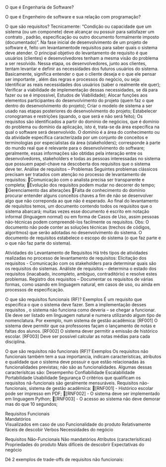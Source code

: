 O que é Engenharia de Software?

O que é Engenheiro de software e sua relação com programação?

O que são requisitos?
Tecnicamente:
“Condição ou capacidade que um sistema (ou um componete) deve alcançar ou possuir para satisfazer um contrato , padrão, especificação ou outro documento formalmente imposto (documentado)”.
Na fase inicial de desenvolvimento de um projeto de software é, feito um levantamentode requisitos para saber quais o sistema deve atender. O principal objetivo do levantamento de requisito é que usuários (clientes) e desenvolvedores tenham a mesma visão do problema a ser resolvido. Nessa etapa, os desenvolvedores, junto aos clientes, tentam levantar e definir as necessidades dos futuros usuários do sistema. Basicamente, significa entender o que o cliente deseja e o que ele pensar ser importante , além das regras e processos do negócio, ou seja:
Identificar as reais necessidades dos usuários (saber o realmente ele quer);
Verificar a viabilidade  de implementação dessas necessidades, se dá para fazer ou se é impossível, Estudos de Viabilidade);
Alocar funções aos elementos  participantes do desenvolvimento do projeto (quem faz o que dentro do desenvolvimento do projeto);
Criar o modelo de sistema a ser usado nas etapas posteriores  do desenvolvimento do projeto;
Estabelecer cronogramas e restrições (quando, o que será e não será feito);
Os requisitos são identificados a partir do domínio de negócios, que é domínio do problema ou domínio da aplicação, isto é, trata-se da área específica na qual o software será  desenvolvido. O domínio é a área do conhecimento ou da atividade  específica caracterizada por um conjunto de conceitos e terminologias  por especialistas da área (stakeholders); corresponde à parte do mundo real  que é relevante para o desenvolvimento do software; geralmente, essas informações são obtidas pela interação entre os desenvolvedores, stakeholders e todas as pessoas interessadas no sistema que possuem papel-chave na descoberta dos requisitos que o sistema deve ter.
Análise de requisitos – Problemas
Seguintes problemas clássicos  precisam ser tratados com atenção no processo de levantamento de requisitos:
Comunicação com o analista precisa ser transparente e completa;
Evolução dos requisitos podem mudar no decorrer do tempo;
Gerenciamento das alterações
Falta de conhecimento do domínio procurar entender alguns conceitos chaves a fim de não se desenvolver algo que não correponda ao que não é esperado.
Ao final do levantamento de requisitos temos, um documento contendo todos os requisitos que o sistema abarcará; muitas vezes esse documento é escrito em notação informal (linguagem normal) ou em forma de Casos de Uso, assim pessoas não-técnicas podem compreendê-los facilmente os requisitos.
Obs: O documento não pode conter as soluções técnicas (trechos de códigos, algoritmos) que serão adotadas no desenvolvimento do sistema.
O documento de requisitos estabelece o escopo do sistema (o que faz parte e o que não faz parte do sistema).

Atividades do Levantamento de Requisitos
Há três tipos de atividades realizadas no processo de levantamento de requisitos:
Elicitação dos requisitos - Comunicação com os stakeholders para determinar quais são os requisitos do sistemas.
Análiste de requisitos – determina o estado dos requisitos (inacabado, incompleto, ambíguo, contraditório) e resolve estes problemas.
Registro dos requisitos – Documentar os requisitos de várias formas, como usando em linguagem natural, em casos de uso, ou ainda em processos de especificação. 


O que são requisitos funcionais (RF)? Exemplos
É um requisito que especifica o que o sistema deve fazer. Sem a implementação desses requisitos , o sistema não funciona como deveria – se chegar a funcionar. Ele deve ser listado em linguagem natural e numera utilizando algum tipo de nomenclatura.
Por exemplo, num sistema de gestão acadêmica:
[RF001] O sistema deve permitir que oa professores façam o lançamento de notas e faltas  dos alunos.
[RF002] O sistema dever permitir a emissão de histórico escolar. 
[RF003] Deve ser possível calcular as notas médias para cada disciplina.

O que são requisitos não funcionais (RF)? Exemplos
Os requisitos não funcionais também tem a sua importancia, indicam características, atributos e qualidade  que o sistema deve possuir e que estão relacionadas às funcionalidades previstas; não são as funcionalidades. Algumas dessas caracterísitcas são:
Desempenho
Confiabilidade
Escalabilidade
Portabilidade
Usabilidade
Segurança
O critérios que qualificam os requisitos nã-funcionais são geralmente mensuráveis. Requisitos não-funcionais, sistema de gestão acadêmica:
[RNF001] - Histórico escolar pode ser impresso em PDF;
[RNF002] - O sistema deve ser implementado em linguagem Python;
[RNF003] - O acesso ao sistema não deve demorar mas do que 10 segundos;	

Requisitos Funcionais              
Mandatórios					
Visualizados em caso de uso
Funcionalidade do produto
Relativamente fáceis de descobir
Verbos
Necessidades do negócio

  Requisitos Não-Funcionais
Não mandatórios
Atributos (caracterísiticas)
Propriedades  do produto
Mais difíceis de descobrir
Expectativas do negócio

Dê 2 exemplos de trade-offs de requisitos não funcionais:



